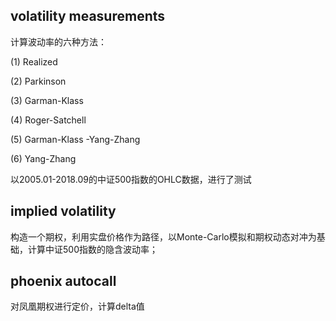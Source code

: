 ##  volatility measurements

计算波动率的六种方法：

(1) Realized 

(2) Parkinson 

(3) Garman-Klass 

(4) Roger-Satchell

(5) Garman-Klass -Yang-Zhang

(6) Yang-Zhang

以2005.01-2018.09的中证500指数的OHLC数据，进行了测试

## implied volatility

构造一个期权，利用实盘价格作为路径，以Monte-Carlo模拟和期权动态对冲为基础，计算中证500指数的隐含波动率；

## phoenix autocall

对凤凰期权进行定价，计算delta值